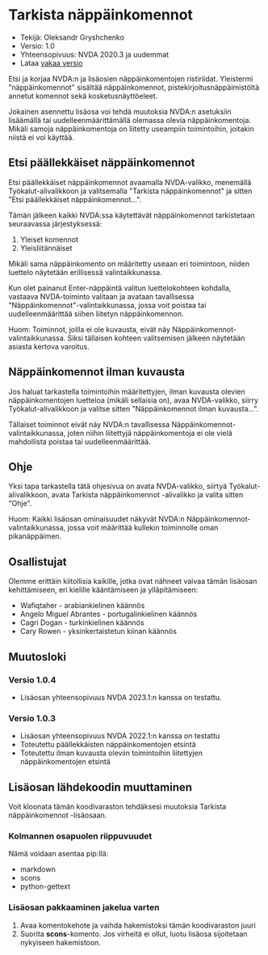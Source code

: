 # Tarkista näppäinkomennot

* Tekijä: Oleksandr Gryshchenko
* Versio: 1.0
* Yhteensopivuus: NVDA 2020.3 ja uudemmat
* Lataa [vakaa versio][1]

Etsi ja korjaa NVDA:n ja lisäosien näppäinkomentojen ristiriidat. Yleistermi \"näppäinkomennot\" sisältää näppäinkomennot, pistekirjoitusnäppäimistöltä annetut komennot sekä kosketusnäyttöeleet.

Jokainen asennettu lisäosa voi tehdä muutoksia NVDA:n asetuksiin lisäämällä tai uudelleenmäärittämällä olemassa olevia näppäinkomentoja. Mikäli samoja näppäinkomentoja on liitetty useampiin toimintoihin, joitakin niistä ei voi käyttää.

## Etsi päällekkäiset näppäinkomennot
Etsi päällekkäiset näppäinkomennot avaamalla NVDA-valikko, menemällä Työkalut-alivalikkoon ja valitsemalla "Tarkista näppäinkomennot" ja sitten "Etsi päällekkäiset näppäinkomennot...".

Tämän jälkeen kaikki NVDA:ssa käytettävät näppäinkomennot tarkistetaan seuraavassa järjestyksessä:

1. Yleiset komennot
2. Yleisliitännäiset

Mikäli sama näppäinkomento on määritetty useaan eri toimintoon, niiden luettelo näytetään erillisessä valintaikkunassa.

Kun olet painanut Enter-näppäintä valitun luettelokohteen kohdalla, vastaava NVDA-toiminto valitaan ja avataan tavallisessa "Näppäinkomennot"-valintaikkunassa, jossa voit poistaa tai uudelleenmäärittää siihen liitetyn näppäinkomennon.

Huom: Toiminnot, joilla ei ole kuvausta, eivät näy Näppäinkomennot-valintaikkunassa. Siksi tällaisen kohteen valitsemisen jälkeen näytetään asiasta kertova varoitus.

## Näppäinkomennot ilman kuvausta
Jos haluat tarkastella toimintoihin määritettyjen, ilman kuvausta olevien näppäinkomentojen luetteloa (mikäli sellaisia on), avaa NVDA-valikko, siirry Työkalut-alivalikkoon ja valitse sitten "Näppäinkomennot ilman kuvausta...".

Tällaiset toiminnot eivät näy NVDA:n tavallisessa Näppäinkomennot-valintaikkunassa, joten niihin liitettyjä näppäinkomentoja ei ole vielä mahdollista poistaa tai uudelleenmäärittää.

## Ohje
Yksi tapa tarkastella tätä ohjesivua on avata NVDA-valikko, siirtyä Työkalut-alivalikkoon, avata Tarkista näppäinkomennot -alivalikko ja valita sitten "Ohje".

Huom: Kaikki lisäosan ominaisuudet näkyvät NVDA:n Näppäinkomennot-valintaikkunassa, jossa voit määrittää kullekin toiminnolle oman pikanäppäimen.

## Osallistujat
Olemme erittäin kiitollisia kaikille, jotka ovat nähneet vaivaa tämän lisäosan kehittämiseen, eri kielille kääntämiseen ja ylläpitämiseen:

* Wafiqtaher - arabiankielinen käännös
* Angelo Miguel Abrantes - portugalinkielinen käännös
* Cagri Dogan - turkinkielinen käännös
* Cary Rowen - yksinkertaistetun kiinan käännös

## Muutosloki

### Versio 1.0.4
* Lisäosan yhteensopivuus NVDA 2023.1:n kanssa on testattu.

### Versio 1.0.3
* Lisäosan yhteensopivuus NVDA 2022.1:n kanssa on testattu
* Toteutettu päällekkäisten näppäinkomentojen etsintä
* Toteutettu ilman kuvausta oleviin toimintoihin liitettyjen näppäinkomentojen etsintä

## Lisäosan lähdekoodin muuttaminen
Voit kloonata tämän koodivaraston tehdäksesi muutoksia Tarkista näppäinkomennot -lisäosaan.

### Kolmannen osapuolen riippuvuudet
Nämä voidaan asentaa pip:llä:

- markdown
- scons
- python-gettext

### Lisäosan pakkaaminen jakelua varten
1. Avaa komentokehote ja vaihda hakemistoksi tämän koodivaraston juuri
2. Suorita **scons**-komento. Jos virheitä ei ollut, luotu lisäosa sijoitetaan nykyiseen hakemistoon.

[1]: https://www.nvaccess.org/addonStore/legacy?file=cig
